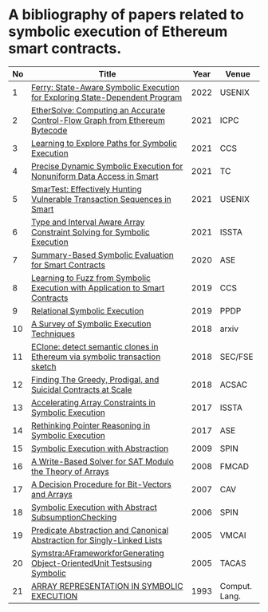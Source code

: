 A bibliography of papers related to symbolic execution of Ethereum smart contracts.
========
| No | Title | Year | Venue  | 
| ---- | ---- | ----- | ----  | 
|1|[Ferry: State-Aware Symbolic Execution for Exploring State-Dependent Program](https://www.usenix.org/conference/usenixsecurity22/presentation/zhou-shunfan)|2022|USENIX | 
|2|[EtherSolve: Computing an Accurate Control-Flow Graph from Ethereum Bytecode](https://arxiv.org/abs/2103.09113)|2021|ICPC | 
|3|[Learning to Explore Paths for Symbolic Execution](https://dl.acm.org/doi/abs/10.1145/3460120.3484813)|2021|CCS | 
|4|[Precise Dynamic Symbolic Execution for Nonuniform Data Access in Smart](https://ieeexplore.ieee.org/abstract/document/9465642)|2021|TC | 
|5|[SmarTest: Effectively Hunting Vulnerable Transaction Sequences in Smart](https://www.usenix.org/system/files/sec21-so.pdf)|2021|USENIX | 
|6|[Type and Interval Aware Array Constraint Solving for Symbolic Execution](https://dl-acm-org.ezproxy.uta.edu/doi/pdf/10.1145/3460319.3464826)|2021|ISSTA | 
|7|[Summary-Based Symbolic Evaluation for Smart Contracts](https://ieeexplore.ieee.org/abstract/document/9286081)|2020|ASE | 
|8|[Learning to Fuzz from Symbolic Execution with Application to Smart Contracts](https://dl.acm.org/doi/abs/10.1145/3319535.3363230)|2019|CCS | 
|9|[Relational Symbolic Execution](https://people.seas.harvard.edu/~chong/pubs/ppdp2019-relational-symbolic.pdf)|2019|PPDP | 
|10|[A Survey of Symbolic Execution Techniques](https://arxiv.org/pdf/1610.00502.pdf)|2018|arxiv | 
|11|[EClone: detect semantic clones in Ethereum via symbolic transaction sketch](https://dl.acm.org/doi/abs/10.1145/3236024.3264596)|2018|SEC/FSE  | 
|12|[Finding The Greedy, Prodigal, and Suicidal Contracts at Scale](https://dl-acm-org.ezproxy.uta.edu/doi/10.1145/3274694.3274743)|2018|ACSAC | 
|13|[Accelerating Array Constraints in Symbolic Execution](https://dl-acm-org.ezproxy.uta.edu/doi/10.1145/3092703.3092728)|2017|ISSTA | 
|14|[Rethinking Pointer Reasoning in Symbolic Execution](https://dl-acm-org.ezproxy.uta.edu/doi/10.5555/3155562.3155638)|2017|ASE | 
|15|[Symbolic Execution with Abstraction](https://cs.stanford.edu/people/saswat/research/SymExAbstraction.pdf)|2009|SPIN | 
|16|[A Write-Based Solver for SAT Modulo the Theory of Arrays](https://ieeexplore-ieee-org.ezproxy.uta.edu/document/4689177)|2008|FMCAD | 
|17|[A Decision Procedure for Bit-Vectors and Arrays](https://ece.uwaterloo.ca/~vganesh/Publications_files/vg2007-STP-CAV.pdf)|2007|CAV | 
|18|[Symbolic Execution with Abstract SubsumptionChecking](https://link-springer-com.ezproxy.uta.edu/chapter/10.1007/11691617_10)|2006| SPIN | 
|19|[Predicate Abstraction and Canonical Abstraction for Singly-Linked Lists](https://www.cs.technion.ac.il/~yahave/papers/vmcai05.pdf)|2005|VMCAI | 
|20|[Symstra:AFrameworkforGenerating Object-OrientedUnit Testsusing Symbolic](https://dl-acm-org.ezproxy.uta.edu/doi/10.1007/978-3-540-31980-1_24)|2005|TACAS | 
|21|[ARRAY REPRESENTATION IN SYMBOLIC EXECUTION](https://www-sciencedirect-com.ezproxy.uta.edu/science/article/pii/009605519390025V)|1993|Comput. Lang. | 
